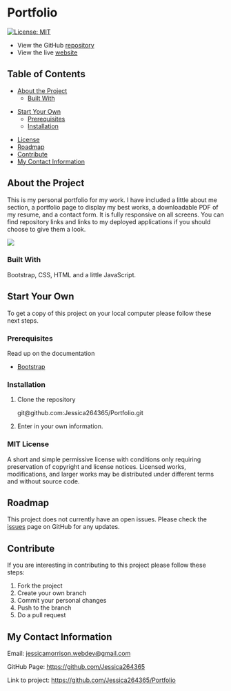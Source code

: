 # Portfolio

[![License: MIT](https://img.shields.io/badge/License-MIT-yellow.svg)](https://opensource.org/licenses/MIT)

- View the GitHub [repository](https://github.com/Jessica264365/Portfolio)
- View the live [website](https://jessica264365.github.io/Portfolio/)

## Table of Contents

- [About the Project](https://github.com/Jessica264365/Portfolio#about-the-project)
  - [Built With](https://github.com/Jessica264365/Portfolio#built-with)

* [Start Your Own](https://github.com/Jessica264365/Portfolio#start-your-own)
  - [Prerequisites](https://github.com/Jessica264365/Portfolio#prerequisites)
  - [Installation](https://github.com/Jessica264365/Portfolio#installation)

- [License](https://github.com/Jessica264365/Portfolio#license)
- [Roadmap](https://github.com/Jessica264365/Portfolio#roadmap)
- [Contribute](https://github.com/Jessica264365/Portfolio#contribute)
- [My Contact Information](https://github.com/Jessica264365/Portfolio#my-contact-information)

## About the Project

This is my personal portfolio for my work. I have included a little about me section, a portfolio page to display my best works, a downloadable PDF of my resume, and a contact form. It is fully responsive on all screens. You can find repository links and links to my deployed applications if you should choose to give them a look.

![](./assets/images/portfolio.gif)

### Built With

Bootstrap, CSS, HTML and a little JavaScript.

## Start Your Own

To get a copy of this project on your local computer please follow these next steps.

### Prerequisites

Read up on the documentation

- [Bootstrap](https://getbootstrap.com/docs/5.0/getting-started/introduction/)

### Installation

1. Clone the repository

   git@github.<span></span>com:Jessica264365/Portfolio.git

2. Enter in your own information.

### MIT License

A short and simple permissive license with conditions only requiring preservation of copyright and license notices. Licensed works, modifications, and larger works may be distributed under different terms and without source code.

## Roadmap

This project does not currently have an open issues. Please check the [issues](https://github.com/Jessica264365/Portfolio/issues) page on GitHub for any updates.

## Contribute

If you are interesting in contributing to this project please follow these steps:

1. Fork the project
2. Create your own branch
3. Commit your personal changes
4. Push to the branch
5. Do a pull request

## My Contact Information

Email: jessicamorrison.webdev@gmail.com

GitHub Page: https://github.com/Jessica264365

Link to project: https://github.com/Jessica264365/Portfolio
